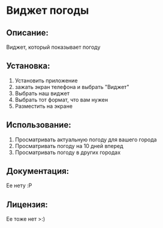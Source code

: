 # Виджет погоды 

## Описание:

Виджет, который показывает погоду

## Установка:

1. Установить приложение
2. зажать экран телефона и выбрать "Виджет"
3. Выбрать наш виджет
4. Выбрать тот формат, что вам нужен
5. Разместить на экране

## Использование:

1. Просматривать актуальную погоду для вашего города
2. Просматривать погоду на 10 дней вперед
3. Просматривать погоду в других городах

## Документация:

Ее нету :P

## Лицензия:

Ее тоже нет >:)
